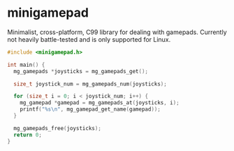 # minigamepad

Minimalist, cross-platform, C99 library for dealing with gamepads. Currently not heavily battle-tested and is only supported for Linux.

```c
#include <minigamepad.h>

int main() {
  mg_gamepads *joysticks = mg_gamepads_get();

  size_t joystick_num = mg_gamepads_num(joysticks);

  for (size_t i = 0; i < joystick_num; i++) {
    mg_gamepad *gamepad = mg_gamepads_at(joysticks, i);
    printf("%s\n", mg_gamepad_get_name(gamepad));
  }

  mg_gamepads_free(joysticks);
  return 0;
}
```
